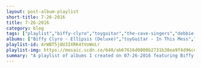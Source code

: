 ```yaml
---
layout: post-album-playlist
short-title: 7-26-2016
title: 7-26-2016
category: blog
tags: ["playlist","biffy-clyro","toyguitar","the-cave-singers","debbie-davies","billy-joel","the-wonder-years","chris-walla","band-of-horses","radiohead","converge"]
albums: ["Biffy Clyro - Ellipsis (Deluxe)","toyGuitar - In This Mess","The Cave Singers - Banshee","Debbie Davies - Round Every Corner","Billy Joel - The Stranger (Legacy Edition)","The Wonder Years - No Closer To Heaven","Chris Walla - Tape Loops","Band of Horses - Why Are You OK","Radiohead - A Moon Shaped Pool","Converge - You Fail Me Redux"]
playlist-id: 4rWBT5j8U3IXRK4tVoWoLr
playlist-img: https://mosaic.scdn.co/640/ab67616d0000b2731b38ea9f4d96ce1db5434403ab67616d0000b2733a572055f232572477ea17ecab67616d0000b273b8ed0b38dac7a6d47d534799ab67616d0000b273dd1676fdbcd8867bc5f9bed6
summary: "A playlist of albums I created on 07-26-2016 featuring Biffy Clyro, toyGuitar, The Cave Singers, Debbie Davies, Billy Joel, The Wonder Years, Chris Walla, Band of Horses, Radiohead, and Converge."
---
```

